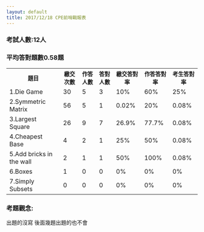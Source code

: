 ```yaml
---
layout: default
title: 2017/12/18 CPE前哨戰報表
---
```

<h3>考試人數:12人</h3>
<h3>平均答對題數0.58題</h3>
<table>
    <tr style="font-size:90%;">
        <th>題目</th>
        <th>繳交次數</th>
        <th>作答人數</th>
        <th>答對人數</th>
        <th>繳交答對率</th>
        <th>作答答對率</th>
        <th>考生答對率</th>
    </tr>
    <tr>
        <td id="problem" style="text-align:left;">1.Die Game</td>
        <td>30</td>
        <td>5</td>
        <td>3</td>
        <td>10%</td>
        <td>60%</td>
        <td>25%</td>
    </tr>
    <tr>
        <td id="problem" style="text-align:left;">2.Symmetric Matrix</td>
        <td>56</td>
        <td>5</td>
        <td>1</td>
        <td>0.02%</td>
        <td>20%</td>
        <td>0.08%</td>
    </tr>
    <tr>
        <td id="problem" style="text-align:left;">3.Largest Square</td>
        <td>26</td>
        <td>9</td>
        <td>7</td>
        <td>26.9%</td>
        <td>77.7%</td>
        <td>0.08%</td>
    </tr>
    <tr>
        <td id="problem" style="text-align:left;">4.Cheapest Base</td>
        <td>4</td>
        <td>2</td>
        <td>1</td>
        <td>25%</td>
        <td>50%</td>
        <td>0.08%</td>
    </tr>
    <tr>
        <td id="problem" style="text-align:left;">5.Add bricks in the wall</td>
        <td>2</td>
        <td>1</td>
        <td>1</td>
        <td>50%</td>
        <td>100%</td>
        <td>0.08%</td>
    </tr>
    <tr>
        <td id="problem" style="text-align:left;">6.Boxes</td>
        <td>1</td>
        <td>0</td>
        <td>0</td>
        <td>0%</td>
        <td>0%</td>
        <td>0%</td>
    </tr>
    <tr>
        <td id="problem" style="text-align:left;">7.Simply Subsets</td>
        <td>0</td>
        <td>0</td>
        <td>0</td>
        <td>0%</td>
        <td>0%</td>
        <td>0%</td>
    </tr>

</table>
<h3>考題觀念:</h3>
<p>出題的沒寫 後面幾題出題的也不會</p>
<style>

td, th{
    padding: 8px;
    text-align: center;
    border-bottom: 1px solid #ddd;
}
tr:hover {
    background-color: #ffffff;
}
table{
    border-collapse: collapse;
}
</style>
